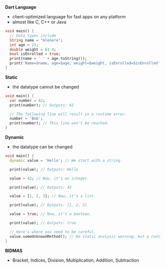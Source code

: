 **Dart Language**
* client-optimized language for fast apps on any platform
* almost like C, C++ or Java

```dart
void main() {
  // Data types include
  String name = "Alenere";
  int age = 21;
  double weight = 63.4;
  bool isEnrolled = true;
  print(name + ' ' + age.toString());
  print('Name=$name, age=$age, weight=$weight, isEnrolled=$isEnrolled');
}

```


**Static**
* the datatype cannot be changed
```dart
void main() {
  var number = 42;
  print(number); // Outputs: 42

  // The following line will result in a runtime error.
  number = 'Bob';
  print(number); // This line won't be reached.
}
```

**Dynamic**
* the datatype can be changed
```dart
void main() {
  dynamic value = 'Hello'; // We start with a string.

  print(value); // Outputs: Hello

  value = 42; // Now, it's an integer.

  print(value); // Outputs: 42

  value = [1, 2, 3]; // Now, it's a list.

  print(value); // Outputs: [1, 2, 3]

  value = true; // Now, it's a boolean.

  print(value); // Outputs: true

  // Here's where you need to be careful.
  value.someUnknownMethod(); // No static analysis warning, but a runtime error may occur
}
```

**BIDMAS**
* Bracket, Indices, Division, Multiplication, Addition, Subtraction
